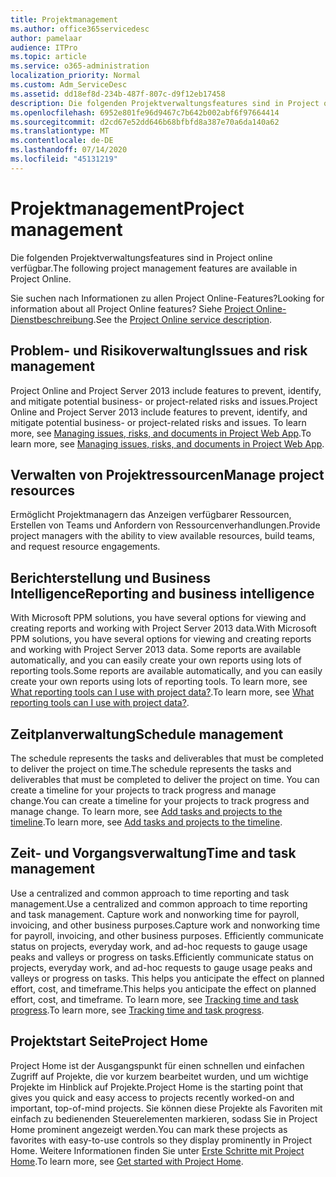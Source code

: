 ```yaml
---
title: Projektmanagement
ms.author: office365servicedesc
author: pamelaar
audience: ITPro
ms.topic: article
ms.service: o365-administration
localization_priority: Normal
ms.custom: Adm_ServiceDesc
ms.assetid: dd18ef8d-234b-487f-807c-d9f12eb17458
description: Die folgenden Projektverwaltungsfeatures sind in Project online verfügbar.
ms.openlocfilehash: 6952e801fe96d9467c7b642b002abf6f97664414
ms.sourcegitcommit: d2cd67e52dd646b68bfbfd8a387e70a6da140a62
ms.translationtype: MT
ms.contentlocale: de-DE
ms.lasthandoff: 07/14/2020
ms.locfileid: "45131219"
---
```

# <a name="project-management"></a><span data-ttu-id="cb2ee-103">Projektmanagement</span><span class="sxs-lookup"><span data-stu-id="cb2ee-103">Project management</span></span>

<span data-ttu-id="cb2ee-104">Die folgenden Projektverwaltungsfeatures sind in Project online verfügbar.</span><span class="sxs-lookup"><span data-stu-id="cb2ee-104">The following project management features are available in Project Online.</span></span>
  
<span data-ttu-id="cb2ee-105">Sie suchen nach Informationen zu allen Project Online-Features?</span><span class="sxs-lookup"><span data-stu-id="cb2ee-105">Looking for information about all Project Online features?</span></span> <span data-ttu-id="cb2ee-106">Siehe [Project Online-Dienstbeschreibung](project-online-service-description.md).</span><span class="sxs-lookup"><span data-stu-id="cb2ee-106">See the [Project Online service description](project-online-service-description.md).</span></span>
  
## <a name="issues-and-risk-management"></a><span data-ttu-id="cb2ee-107">Problem- und Risikoverwaltung</span><span class="sxs-lookup"><span data-stu-id="cb2ee-107">Issues and risk management</span></span>

<span data-ttu-id="cb2ee-108">Project Online and Project Server 2013 include features to prevent, identify, and mitigate potential business- or project-related risks and issues.</span><span class="sxs-lookup"><span data-stu-id="cb2ee-108">Project Online and Project Server 2013 include features to prevent, identify, and mitigate potential business- or project-related risks and issues.</span></span> <span data-ttu-id="cb2ee-109">To learn more, see [Managing issues, risks, and documents in Project Web App](https://go.microsoft.com/fwlink/?LinkId=402634).</span><span class="sxs-lookup"><span data-stu-id="cb2ee-109">To learn more, see [Managing issues, risks, and documents in Project Web App](https://go.microsoft.com/fwlink/?LinkId=402634).</span></span>
  
## <a name="manage-project-resources"></a><span data-ttu-id="cb2ee-110">Verwalten von Projektressourcen</span><span class="sxs-lookup"><span data-stu-id="cb2ee-110">Manage project resources</span></span>

<span data-ttu-id="cb2ee-111">Ermöglicht Projektmanagern das Anzeigen verfügbarer Ressourcen, Erstellen von Teams und Anfordern von Ressourcenverhandlungen.</span><span class="sxs-lookup"><span data-stu-id="cb2ee-111">Provide project managers with the ability to view available resources, build teams, and request resource engagements.</span></span>
  
## <a name="reporting-and-business-intelligence"></a><span data-ttu-id="cb2ee-112">Berichterstellung und Business Intelligence</span><span class="sxs-lookup"><span data-stu-id="cb2ee-112">Reporting and business intelligence</span></span>

<span data-ttu-id="cb2ee-113">With Microsoft PPM solutions, you have several options for viewing and creating reports and working with Project Server 2013 data.</span><span class="sxs-lookup"><span data-stu-id="cb2ee-113">With Microsoft PPM solutions, you have several options for viewing and creating reports and working with Project Server 2013 data.</span></span> <span data-ttu-id="cb2ee-114">Some reports are available automatically, and you can easily create your own reports using lots of reporting tools.</span><span class="sxs-lookup"><span data-stu-id="cb2ee-114">Some reports are available automatically, and you can easily create your own reports using lots of reporting tools.</span></span> <span data-ttu-id="cb2ee-115">To learn more, see [What reporting tools can I use with project data?](https://go.microsoft.com/fwlink/?LinkId=402642).</span><span class="sxs-lookup"><span data-stu-id="cb2ee-115">To learn more, see [What reporting tools can I use with project data?](https://go.microsoft.com/fwlink/?LinkId=402642).</span></span>
  
## <a name="schedule-management"></a><span data-ttu-id="cb2ee-116">Zeitplanverwaltung</span><span class="sxs-lookup"><span data-stu-id="cb2ee-116">Schedule management</span></span>

<span data-ttu-id="cb2ee-117">The schedule represents the tasks and deliverables that must be completed to deliver the project on time.</span><span class="sxs-lookup"><span data-stu-id="cb2ee-117">The schedule represents the tasks and deliverables that must be completed to deliver the project on time.</span></span> <span data-ttu-id="cb2ee-118">You can create a timeline for your projects to track progress and manage change.</span><span class="sxs-lookup"><span data-stu-id="cb2ee-118">You can create a timeline for your projects to track progress and manage change.</span></span> <span data-ttu-id="cb2ee-119">To learn more, see [Add tasks and projects to the timeline](https://go.microsoft.com/fwlink/?LinkID=402655).</span><span class="sxs-lookup"><span data-stu-id="cb2ee-119">To learn more, see [Add tasks and projects to the timeline](https://go.microsoft.com/fwlink/?LinkID=402655).</span></span>
  
## <a name="time-and-task-management"></a><span data-ttu-id="cb2ee-120">Zeit- und Vorgangsverwaltung</span><span class="sxs-lookup"><span data-stu-id="cb2ee-120">Time and task management</span></span>

<span data-ttu-id="cb2ee-121">Use a centralized and common approach to time reporting and task management.</span><span class="sxs-lookup"><span data-stu-id="cb2ee-121">Use a centralized and common approach to time reporting and task management.</span></span> <span data-ttu-id="cb2ee-122">Capture work and nonworking time for payroll, invoicing, and other business purposes.</span><span class="sxs-lookup"><span data-stu-id="cb2ee-122">Capture work and nonworking time for payroll, invoicing, and other business purposes.</span></span> <span data-ttu-id="cb2ee-123">Efficiently communicate status on projects, everyday work, and ad-hoc requests to gauge usage peaks and valleys or progress on tasks.</span><span class="sxs-lookup"><span data-stu-id="cb2ee-123">Efficiently communicate status on projects, everyday work, and ad-hoc requests to gauge usage peaks and valleys or progress on tasks.</span></span> <span data-ttu-id="cb2ee-124">This helps you anticipate the effect on planned effort, cost, and timeframe.</span><span class="sxs-lookup"><span data-stu-id="cb2ee-124">This helps you anticipate the effect on planned effort, cost, and timeframe.</span></span> <span data-ttu-id="cb2ee-125">To learn more, see [Tracking time and task progress](https://go.microsoft.com/fwlink/p/?LinkId=271321).</span><span class="sxs-lookup"><span data-stu-id="cb2ee-125">To learn more, see [Tracking time and task progress](https://go.microsoft.com/fwlink/p/?LinkId=271321).</span></span>

## <a name="project-home"></a><span data-ttu-id="cb2ee-126">Projektstart Seite</span><span class="sxs-lookup"><span data-stu-id="cb2ee-126">Project Home</span></span>

<span data-ttu-id="cb2ee-127">Project Home ist der Ausgangspunkt für einen schnellen und einfachen Zugriff auf Projekte, die vor kurzem bearbeitet wurden, und um wichtige Projekte im Hinblick auf Projekte.</span><span class="sxs-lookup"><span data-stu-id="cb2ee-127">Project Home is the starting point that gives you quick and easy access to projects recently worked-on and important, top-of-mind projects.</span></span> <span data-ttu-id="cb2ee-128">Sie können diese Projekte als Favoriten mit einfach zu bedienenden Steuerelementen markieren, sodass Sie in Project Home prominent angezeigt werden.</span><span class="sxs-lookup"><span data-stu-id="cb2ee-128">You can mark these projects as favorites with easy-to-use controls so they display prominently in Project Home.</span></span> <span data-ttu-id="cb2ee-129">Weitere Informationen finden Sie unter [Erste Schritte mit Project Home](https://support.office.com/article/get-started-with-project-home-a3b38418-35e7-4df4-8e4a-ba6a4fa0562a?ui=en-US&rs=en-US&ad=US).</span><span class="sxs-lookup"><span data-stu-id="cb2ee-129">To learn more, see [Get started with Project Home](https://support.office.com/article/get-started-with-project-home-a3b38418-35e7-4df4-8e4a-ba6a4fa0562a?ui=en-US&rs=en-US&ad=US).</span></span>
